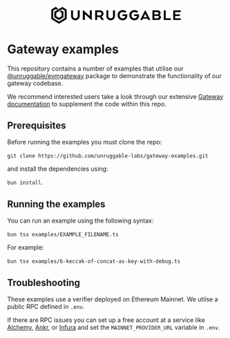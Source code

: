 <p align="center">
    <img src="./unruggable-logo-black.png" style = "width:300px;" alt = "Unruggable Gateways" />
</p>

# Gateway examples

This repository contains a number of examples that utilise our [@unruggable/evmgateway](https://www.npmjs.com/package/@unruggable/evmgateway) package to demonstrate the functionality of our gateway codebase.

We recommend interested users take a look through our extensive [Gateway documentation](https://gateway-docs.unruggable.com) to supplement the code within this repo.

## Prerequisites

Before running the examples you must clone the repo:

`git clone https://github.com/unruggable-labs/gateway-examples.git` 

and install the dependencies using:

 `bun install`.

## Running the examples

You can run an example using the following syntax:

`bun tsx examples/EXAMPLE_FILENAME.ts`

For example:

`bun tsx examples/6-keccak-of-concat-as-key-with-debug.ts`

## Troubleshooting

These examples use a verifier deployed on Ethereum Mainnet. We utilse a public RPC defined in `.env`.

If there are RPC issues you can set up a free account at a service like [Alchemy](https://www.alchemy.com/), [Ankr](https://www.ankr.com/), or [Infura](https://www.infura.io/) and set the `MAINNET_PROVIDER_URL` variable in `.env`.